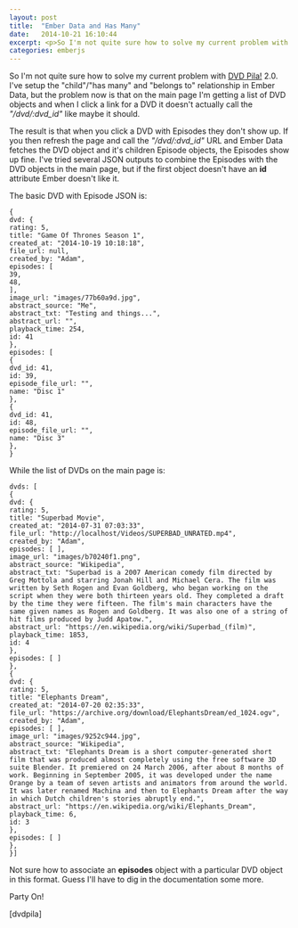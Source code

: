 ```yaml
---
layout: post
title:  "Ember Data and Has Many"
date:   2014-10-21 16:10:44
excerpt: <p>So I'm not quite sure how to solve my current problem with <a href="http://dvdpila.thehoick.com" rel="nofollow">DVD Pila!</a> 2.0.  I've setup the "child"/"has many" and "belongs to" relationship in Ember Data, but the problem now is that on the main page I'm getting a list of DVD objects and when I click a link for a DVD it doesn't actually call the <em>"/dvd/:dvd_id"</em> like maybe it should.</p>
categories: emberjs
---
```


<p>So I'm not quite sure how to solve my current problem with <a href="http://dvdpila.thehoick.com" rel="nofollow">DVD Pila!</a> 2.0.  I've setup the "child"/"has many" and "belongs to" relationship in Ember Data, but the problem now is that on the main page I'm getting a list of DVD objects and when I click a link for a DVD it doesn't actually call the <em>"/dvd/:dvd_id"</em> like maybe it should.</p>

<p>The result is that when you click a DVD with Episodes they don't show up.  If you then refresh the page and call the <em>"/dvd/:dvd_id"</em> URL and Ember Data fetches the DVD object and it's children Episode objects, the Episodes show up fine.  I've tried several JSON outputs to combine the Episodes with the DVD objects in the main page, but if the first object doesn't have an <strong>id</strong> attribute Ember doesn't like it.</p>

<p>The basic DVD with Episode JSON is:</p>

<pre><code class="json">{
dvd: {
rating: 5,
title: "Game Of Thrones Season 1",
created_at: "2014-10-19 10:18:18",
file_url: null,
created_by: "Adam",
episodes: [
39,
48,
],
image_url: "images/77b60a9d.jpg",
abstract_source: "Me",
abstract_txt: "Testing and things...",
abstract_url: "",
playback_time: 254,
id: 41
},
episodes: [
{
dvd_id: 41,
id: 39,
episode_file_url: "",
name: "Disc 1"
},
{
dvd_id: 41,
id: 48,
episode_file_url: "",
name: "Disc 3"
},
}
</code></pre>

<p>While the list of DVDs on the main page is:</p>

<pre><code class="json">dvds: [
{
dvd: {
rating: 5,
title: "Superbad Movie",
created_at: "2014-07-31 07:03:33",
file_url: "http://localhost/Videos/SUPERBAD_UNRATED.mp4",
created_by: "Adam",
episodes: [ ],
image_url: "images/b70240f1.png",
abstract_source: "Wikipedia",
abstract_txt: "Superbad is a 2007 American comedy film directed by Greg Mottola and starring Jonah Hill and Michael Cera. The film was written by Seth Rogen and Evan Goldberg, who began working on the script when they were both thirteen years old. They completed a draft by the time they were fifteen. The film's main characters have the same given names as Rogen and Goldberg. It was also one of a string of hit films produced by Judd Apatow.",
abstract_url: "https://en.wikipedia.org/wiki/Superbad_(film)",
playback_time: 1853,
id: 4
},
episodes: [ ]
},
{
dvd: {
rating: 5,
title: "Elephants Dream",
created_at: "2014-07-20 02:35:33",
file_url: "https://archive.org/download/ElephantsDream/ed_1024.ogv",
created_by: "Adam",
episodes: [ ],
image_url: "images/9252c944.jpg",
abstract_source: "Wikipedia",
abstract_txt: "Elephants Dream is a short computer-generated short film that was produced almost completely using the free software 3D suite Blender. It premiered on 24 March 2006, after about 8 months of work. Beginning in September 2005, it was developed under the name Orange by a team of seven artists and animators from around the world. It was later renamed Machina and then to Elephants Dream after the way in which Dutch children's stories abruptly end.",
abstract_url: "https://en.wikipedia.org/wiki/Elephants_Dream",
playback_time: 6,
id: 3
},
episodes: [ ]
},
}]
</code></pre>

<p>Not sure how to associate an <strong>episodes</strong> object with a particular DVD object in this format.  Guess I'll have to dig in the documentation some more.</p>

<p>Party On!</p>

<p>[dvdpila]</p>

